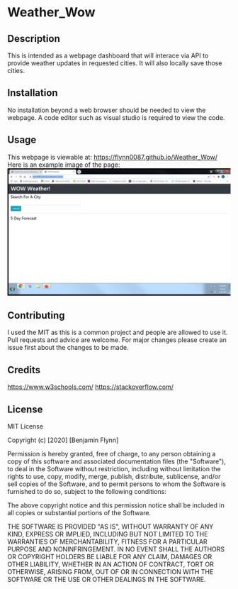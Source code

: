 # Weather_Wow

## Description

This is intended as a webpage dashboard that will interace via API to provide weather updates in requested cities. It will also locally save those cities.

## Installation

No installation beyond a web browser should be needed to view the webpage. A code editor such as visual studio is required to view the code.

## Usage

This webpage is viewable at: https://flynn0087.github.io/Weather_Wow/
Here is an example image of the page: ![Image of webpage](screenshot.PNG)

## Contributing

I used the MIT as this is a common project and people are allowed to use it. Pull requests and advice are welcome. For major changes please create an issue first about the changes to be made.

## Credits

https://www.w3schools.com/
https://stackoverflow.com/

## License

MIT License

Copyright (c) [2020] [Benjamin Flynn]

Permission is hereby granted, free of charge, to any person obtaining a copy
of this software and associated documentation files (the "Software"), to deal
in the Software without restriction, including without limitation the rights
to use, copy, modify, merge, publish, distribute, sublicense, and/or sell
copies of the Software, and to permit persons to whom the Software is
furnished to do so, subject to the following conditions:

The above copyright notice and this permission notice shall be included in all
copies or substantial portions of the Software.

THE SOFTWARE IS PROVIDED "AS IS", WITHOUT WARRANTY OF ANY KIND, EXPRESS OR
IMPLIED, INCLUDING BUT NOT LIMITED TO THE WARRANTIES OF MERCHANTABILITY,
FITNESS FOR A PARTICULAR PURPOSE AND NONINFRINGEMENT. IN NO EVENT SHALL THE
AUTHORS OR COPYRIGHT HOLDERS BE LIABLE FOR ANY CLAIM, DAMAGES OR OTHER
LIABILITY, WHETHER IN AN ACTION OF CONTRACT, TORT OR OTHERWISE, ARISING FROM,
OUT OF OR IN CONNECTION WITH THE SOFTWARE OR THE USE OR OTHER DEALINGS IN THE
SOFTWARE.
